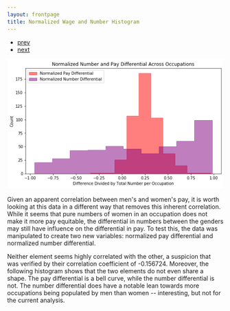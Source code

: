 ```yaml
---
layout: frontpage
title: Normalized Wage and Number Histogram
---
```


<div class="navbar">
  <div class="navbar-inner">
      <ul class="nav">
          <li><a href="3d_kmeans_pay.html">prev</a></li>
          <li><a href="isletc6_fig4.html">next</a></li>
      </ul>
  </div>
</div>

![Normalized wage and number histogram](../../assets/ALS_pics/Norm_hist.png)

Given an apparent correlation between men's and women's pay, it is worth looking at this data in a different way that removes this inherent correlation. While it seems that pure numbers of women in an occupation does not make it more pay equitable, the differential in numbers between the genders may still have influence on the differential in pay. To test this, the data was manipulated to create two new variables: normalized pay differential and normalized number differential.

Neither element seems highly correlated with the other, a suspicion that was verified by their correlation coefficient of -0.156724. Moreover, the following histogram shows that the two elements do not even share a shape. The pay differential is a bell curve, while the number differential is not. The number differential does have a notable lean towards more occupations being populated by men than women -- interesting, but not for the current analysis.

